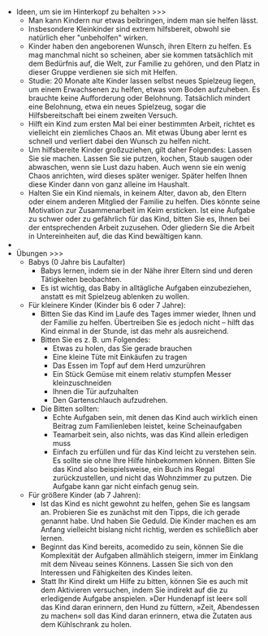 - Ideen, um sie im Hinterkopf zu behalten >>>
    - Man kann Kindern nur etwas beibringen, indem man sie helfen lässt.
    - Insbesondere Kleinkinder sind extrem hilfsbereit, obwohl sie natürlich eher "unbeholfen" wirken.
    - Kinder haben den angeborenen Wunsch, ihren Eltern zu helfen. Es mag manchmal nicht so scheinen, aber sie kommen tatsächlich mit dem Bedürfnis auf, die Welt, zur Familie zu gehören, und den Platz in dieser Gruppe verdienen sie sich mit Helfen.
    - Studie: 20 Monate alte Kinder lassen selbst neues Spielzeug liegen, um einem Erwachsenen zu helfen, etwas vom Boden aufzuheben. Es brauchte keine Aufforderung oder Belohnung. Tatsächlich mindert eine Belohnung, etwa ein neues Spielzeug, sogar die Hilfsbereitschaft bei einem zweiten Versuch.
    - Hilft ein Kind zum ersten Mal bei einer bestimmten Arbeit, richtet es vielleicht ein ziemliches Chaos an. Mit etwas Übung aber lernt es schnell und verliert dabei den Wunsch zu helfen nicht.
    - Um hilfsbereite Kinder großzuziehen, gilt daher Folgendes: Lassen Sie sie machen. Lassen Sie sie putzen, kochen, Staub saugen oder abwaschen, wenn sie Lust dazu haben. Auch wenn sie ein wenig Chaos anrichten, wird dieses später weniger. Später helfen Ihnen diese Kinder dann von ganz alleine im Haushalt.
    - Halten Sie ein Kind niemals, in keinem Alter, davon ab, den Eltern oder einem anderen Mitglied der Familie zu helfen. Dies könnte seine Motivation zur Zusammenarbeit im Keim ersticken. Ist eine Aufgabe zu schwer oder zu gefährlich für das Kind, bitten Sie es, Ihnen bei der entsprechenden Arbeit zuzusehen. Oder gliedern Sie die Arbeit in Untereinheiten auf, die das Kind bewältigen kann.
- 
- Übungen >>>
    - Babys (0 Jahre bis Laufalter)
        - Babys lernen, indem sie in der Nähe ihrer Eltern sind und deren Tätigkeiten beobachten. 
        - Es ist wichtig, das Baby in alltägliche Aufgaben einzubeziehen, anstatt es mit Spielzeug ablenken zu wollen.
    - Für kleinere Kinder (Kinder bis 6 oder 7 Jahre): 
        - Bitten Sie das Kind im Laufe des Tages immer wieder, Ihnen und der Familie zu helfen. Übertreiben Sie es jedoch nicht – hilft das Kind einmal in der Stunde, ist das mehr als ausreichend. 
        - Bitten Sie es z. B. um Folgendes: 
            - Etwas zu holen, das Sie gerade brauchen
            - Eine kleine Tüte mit Einkäufen zu tragen
            - Das Essen im Topf auf dem Herd umzurühren
            - Ein Stück Gemüse mit einem relativ stumpfen Messer kleinzuschneiden
            - Ihnen die Tür aufzuhalten
            - Den Gartenschlauch aufzudrehen. 
        - Die Bitten sollten:
            - Echte Aufgaben sein, mit denen das Kind auch wirklich einen Beitrag zum Familienleben leistet, keine Scheinaufgaben
            - Teamarbeit sein, also nichts, was das Kind allein erledigen muss 
            - Einfach zu erfüllen und für das Kind leicht zu verstehen sein. Es sollte sie ohne Ihre Hilfe hinbekommen können. Bitten Sie das Kind also beispielsweise, ein Buch ins Regal zurückzustellen, und nicht das Wohnzimmer zu putzen. Die Aufgabe kann gar nicht einfach genug sein. 
    - Für größere Kinder (ab 7 Jahren): 
        - Ist das Kind es nicht gewohnt zu helfen, gehen Sie es langsam an. Probieren Sie es zunächst mit den Tipps, die ich gerade genannt habe. Und haben Sie Geduld. Die Kinder machen es am Anfang vielleicht bislang nicht richtig, werden es schließlich aber lernen. 
        - Beginnt das Kind bereits, acomedido zu sein, können Sie die Komplexität der Aufgaben allmählich steigern, immer im Einklang mit dem Niveau seines Könnens. Lassen Sie sich von den Interessen und Fähigkeiten des Kindes leiten. 
        - Statt Ihr Kind direkt um Hilfe zu bitten, können Sie es auch mit dem Aktivieren versuchen, indem Sie indirekt auf die zu erledigende Aufgabe anspielen. »Der Hundenapf ist leer« soll das Kind daran erinnern, den Hund zu füttern, »Zeit, Abendessen zu machen« soll das Kind daran erinnern, etwa die Zutaten aus dem Kühlschrank zu holen.
